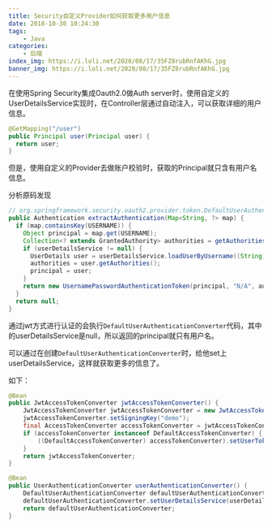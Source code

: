 ```yaml
---
title: Security自定义Provider如何获取更多用户信息
date: 2018-10-30 10:24:30
tags:
    - Java
categories:
    - 后端
index_img: https://i.loli.net/2020/08/17/35FZ8rubRnfAKhG.jpg
banner_img: https://i.loli.net/2020/08/17/35FZ8rubRnfAKhG.jpg
---
```


在使用Spring Security集成Oauth2.0做Auth server时，使用自定义的UserDetailsService实现时，在Controller层通过自动注入，可以获取详细的用户信息。

<!--more-->

```java
@GetMapping("/user")
public Principal user(Principal user) {
  return user;
}
```

但是，使用自定义的Provider去做账户校验时，获取的Principal就只含有用户名信息。

分析原码发现

```java
// org.springframework.security.oauth2.provider.token.DefaultUserAuthenticationConverter
public Authentication extractAuthentication(Map<String, ?> map) {
  if (map.containsKey(USERNAME)) {
    Object principal = map.get(USERNAME);
    Collection<? extends GrantedAuthority> authorities = getAuthorities(map);
    if (userDetailsService != null) {
      UserDetails user = userDetailsService.loadUserByUsername((String) map.get(USERNAME));
      authorities = user.getAuthorities();
      principal = user;
    }
    return new UsernamePasswordAuthenticationToken(principal, "N/A", authorities);
  }
  return null;
}
```
通过jwt方式进行认证的会执行`DefaultUserAuthenticationConverter`代码，其中的userDetailsService是null，所以返回的principal就只有用户名。

可以通过在创建`DefaultUserAuthenticationConverter`时，给他set上userDetailsService，这样就获取更多的信息了。

如下：

```java
@Bean
public JwtAccessTokenConverter jwtAccessTokenConverter() {
    JwtAccessTokenConverter jwtAccessTokenConverter = new JwtAccessTokenConverter();
    jwtAccessTokenConverter.setSigningKey("demo");
    final AccessTokenConverter accessTokenConverter = jwtAccessTokenConverter.getAccessTokenConverter();
    if (accessTokenConverter instanceof DefaultAccessTokenConverter) {
        ((DefaultAccessTokenConverter) accessTokenConverter).setUserTokenConverter(userAuthenticationConverter());
    }
    return jwtAccessTokenConverter;
}

@Bean
public UserAuthenticationConverter userAuthenticationConverter() {
    DefaultUserAuthenticationConverter defaultUserAuthenticationConverter = new DefaultUserAuthenticationConverter();
    defaultUserAuthenticationConverter.setUserDetailsService(userDetailsService);
    return defaultUserAuthenticationConverter;
}
```
